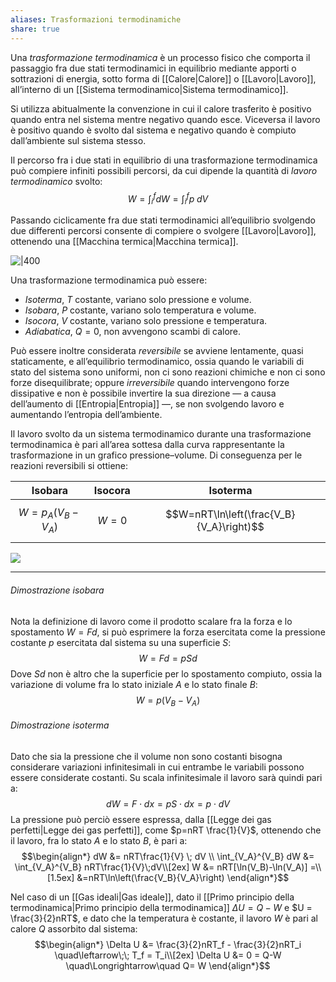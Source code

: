 ```yaml
---
aliases: Trasformazioni termodinamiche
share: true
---
```

Una *trasformazione termodinamica* è un processo fisico che comporta il passaggio fra due stati termodinamici in equilibrio mediante apporti o sottrazioni di energia, sotto forma di [[Calore|Calore]] o [[Lavoro|Lavoro]], all’interno di un [[Sistema termodinamico|Sistema termodinamico]].

Si utilizza abitualmente la convenzione in cui il calore trasferito è positivo quando entra nel sistema mentre negativo quando esce. Viceversa il lavoro è positivo quando è svolto dal sistema e negativo quando è compiuto dall’ambiente sul sistema stesso.

Il percorso fra i due stati in equilibrio di una trasformazione termodinamica può compiere infiniti possibili percorsi, da cui dipende la quantità di *lavoro termodinamico* svolto:
$$W = \int_i^f dW = \int_i^f p\;dV$$

Passando ciclicamente fra due stati termodinamici all’equilibrio svolgendo due differenti percorsi consente di compiere o svolgere [[Lavoro|Lavoro]], ottenendo una [[Macchina termica|Macchina termica]].

![|400](46f79365337dca6d5260cdda235a9a01_MD5%201.png)


Una trasformazione termodinamica può essere:
- *Isoterma*, $T$ costante, variano solo pressione e volume.
- *Isobara*, $P$ costante, variano solo temperatura e volume.
- *Isocora*, $V$ costante, variano solo pressione e temperatura.
- *Adiabatica*, $Q=0$, non avvengono scambi di calore.

Può essere inoltre considerata *reversibile* se avviene lentamente, quasi staticamente, e all’equilibrio termodinamico, ossia quando le variabili di stato del sistema sono uniformi, non ci sono reazioni chimiche e non ci sono forze disequilibrate; oppure *irreversibile* quando intervengono forze dissipative e non è possibile invertire la sua direzione — a causa dell’aumento di [[Entropia|Entropia]] —, se non svolgendo lavoro e aumentando l’entropia dell’ambiente.

Il lavoro svolto da un sistema termodinamico durante una trasformazione termodinamica è pari all’area sottesa dalla curva rappresentante la trasformazione in un grafico pressione–volume.
Di conseguenza per le reazioni reversibili si ottiene:

|       Isobara        | Isocora |                 Isoterma                 |
|:--------------------:|:-------:|:----------------------------------------:|
| $$W = p_A(V_B-V_A)$$ | $$W=0$$ | $$W=nRT\ln\left(\frac{V_B}{V_A}\right)$$ |

![](70192a5c5f076f40e6d478a02b28f6ab_MD5%201.png)

---
###### Dimostrazione isobara
Nota la definizione di lavoro come il prodotto scalare fra la forza e lo spostamento $W=Fd$, si può esprimere la forza esercitata come la pressione costante $p$ esercitata dal sistema su una superficie $S$:
$$W = Fd = pSd$$
Dove $Sd$ non è altro che la superficie per lo spostamento compiuto, ossia la variazione di volume fra lo stato iniziale $A$ e lo stato finale $B$:
$$W = p(V_B-V_A)$$

###### Dimostrazione isoterma
Dato che sia la pressione che il volume non sono costanti bisogna considerare variazioni infinitesimali in cui entrambe le variabili possono essere considerate costanti.
Su scala infinitesimale il lavoro sarà quindi pari a:
$$dW = F\cdot dx = pS\cdot dx = p\cdot dV$$
La pressione può perciò essere espressa, dalla [[Legge dei gas perfetti|Legge dei gas perfetti]], come $p=nRT \frac{1}{V}$, ottenendo che il lavoro, fra lo stato $A$ e lo stato $B$, è pari a:
$$\begin{align*}
dW &= nRT\frac{1}{V} \; dV \\
\int_{V_A}^{V_B} dW &= \int_{V_A}^{V_B} nRT\frac{1}{V}\;dV\\[2ex]
W &= nRT[\ln(V_B)-\ln(V_A)] =\\[1.5ex]
&=nRT\ln\left(\frac{V_B}{V_A}\right)
\end{align*}$$

Nel caso di un [[Gas ideali|Gas ideale]], dato il [[Primo principio della termodinamica|Primo principio della termodinamica]] $\Delta U = Q-W$ e $U = \frac{3}{2}nRT$, e dato che la temperatura è costante, il lavoro $W$ è pari al calore $Q$ assorbito dal sistema:
$$\begin{align*}
\Delta U &= \frac{3}{2}nRT_f - \frac{3}{2}nRT_i \quad\leftarrow\;\; T_f = T_i\\[2ex]
\Delta U &= 0 = Q-W \quad\Longrightarrow\quad Q= W
\end{align*}$$
